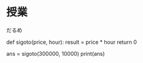 # 授業

だるめ

def sigoto(price, hour):
  result = price * hour
  return 0

ans = sigoto(300000, 10000)
print(ans)
